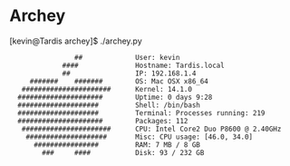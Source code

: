# Archey



  [kevin@Tardis archey]$ ./archey.py

                    ##             User: kevin
                 ####              Hostname: Tardis.local
                 ##                IP: 192.168.1.4
         #######    #######        OS: Mac OSX x86_64
       ######################      Kernel: 14.1.0
      #####################        Uptime: 0 days 9:28
      ####################         Shell: /bin/bash
      ####################         Terminal: Processes running: 219
      #####################        Packages: 112
       ######################      CPU: Intel Core2 Duo P8600 @ 2.40GHz
        ####################       Misc: CPU usage: [46.0, 34.0]
          ################         RAM: 7 MB / 8 GB
            ###     ####           Disk: 93 / 232 GB
